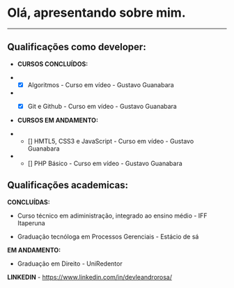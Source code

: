 # **Olá, apresentando sobre mim.** 
___

## Qualificações como developer:


* **CURSOS CONCLUÍDOS:**

* - [x] Algoritmos - Curso em vídeo - Gustavo Guanabara

* - [x] Git e Github - Curso em vídeo - Gustavo Guanabara 


* **CURSOS EM ANDAMENTO:**

* - [] HMTL5, CSS3 e JavaScript - Curso em vídeo - Gustavo Guanabara

* - [] PHP Básico - Curso em vídeo - Gustavo Guanabara



## Qualificações academicas:

**CONCLUÍDAS:**

* Curso técnico em adiministração, integrado ao ensino médio - IFF Itaperuna

* Graduação tecnóloga em Processos Gerenciais - Estácio de sá


**EM ANDAMENTO:**

* Graduação em Direito - UniRedentor



**LINKEDIN** - https://www.linkedin.com/in/devleandrorosa/

